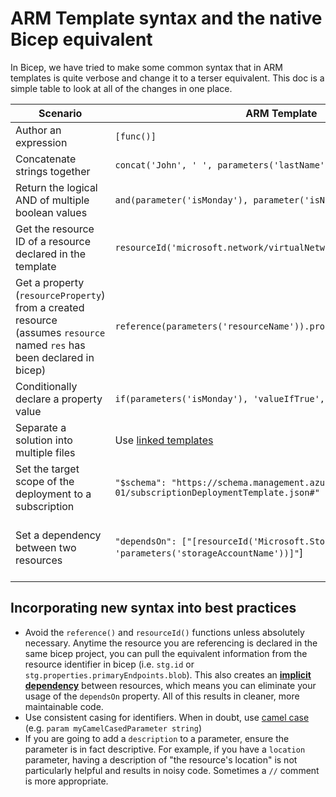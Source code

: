 # ARM Template syntax and the native Bicep equivalent

In Bicep, we have tried to make some common syntax that in ARM templates is quite verbose and change it to a terser equivalent. This doc is a simple table to look at all of the changes in one place.

Scenario | ARM Template | Bicep
--- | --- | ---
Author an expression | `[func()]` | `func()` ([spec](https://github.com/Azure/bicep/blob/main/docs/spec/expressions.md))
Concatenate strings together | `concat('John', ' ', parameters('lastName'))`| `'John ${lastName}'` ([spec](https://github.com/Azure/bicep/blob/main/docs/spec/bicep.md#strings))
Return the logical AND of multiple boolean values | `and(parameter('isMonday'), parameter('isNovember'))` | `isMonday && isNovember` ([spec](https://github.com/Azure/bicep/blob/main/docs/spec/expressions.md#binary-operators))
Get the resource ID of a resource declared in the template | `resourceId('microsoft.network/virtualNetworks')` | `res.id`
Get a property (`resourceProperty`) from a created resource (assumes `resource` named `res` has been declared in bicep) | `reference(parameters('resourceName')).properties.resourceProperty` | `res.properties.resourceProperty`
Conditionally declare a property value | `if(parameters('isMonday'), 'valueIfTrue', 'valueIfFalse')` | `isMonday ? 'valueIfTrue' : 'valueIfFalse'` ([spec](https://github.com/Azure/bicep/blob/main/docs/spec/expressions.md#ternary-operator))
Separate a solution into multiple files | Use [linked templates](https://docs.microsoft.com/azure/azure-resource-manager/templates/linked-templates#linked-template) | Use [modules](https://github.com/Azure/bicep/blob/main/docs/spec/modules.md)
Set the target scope of the deployment to a subscription | `"$schema": "https://schema.management.azure.com/schemas/2018-05-01/subscriptionDeploymentTemplate.json#"` | `targetScope = 'subscription'` ([spec](https://github.com/Azure/bicep/blob/main/docs/spec/resource-scopes.md#declaring-the-target-scopes))
Set a dependency between two resources | `"dependsOn": ["[resourceId('Microsoft.Storage/storageAccounts', 'parameters('storageAccountName'))]"`] | Either dependsOn not needed because of [auto-dependency management](https://github.com/Azure/bicep/blob/main/docs/spec/resources.md#implicit-dependency) or manually set dependsOn with `dependsOn: [ stg ]` ([spec](https://github.com/Azure/bicep/blob/main/docs/spec/resources.md#resource-dependencies))

## Incorporating new syntax into best practices

* Avoid the `reference()` and `resourceId()` functions unless absolutely necessary. Anytime the resource you are referencing is declared in the same bicep project, you can pull the equivalent information from the resource identifier in bicep (i.e. `stg.id` or `stg.properties.primaryEndpoints.blob`). This also creates an [**implicit dependency**](https://github.com/Azure/bicep/blob/main/docs/spec/resources.md#implicit-dependency) between resources, which means you can eliminate your usage of the `dependsOn` property. All of this results in cleaner, more maintainable code.
* Use consistent casing for identifiers. When in doubt, use [camel case](https://en.wikipedia.org/wiki/Camel_case) (e.g. `param myCamelCasedParameter string`)
* If you are going to add a `description` to a parameter, ensure the parameter is in fact descriptive. For example, if you have a `location` parameter, having a description of "the resource's location" is not particularly helpful and results in noisy code. Sometimes a `//` comment is more appropriate.

